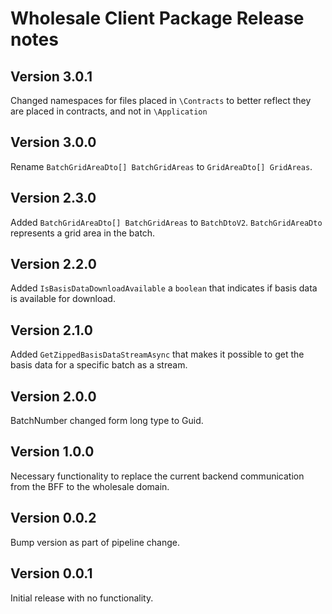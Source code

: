 # Wholesale Client Package Release notes

## Version 3.0.1

Changed namespaces for files placed in `\Contracts` to better reflect they are placed in contracts, and not in `\Application`

## Version 3.0.0

Rename `BatchGridAreaDto[] BatchGridAreas` to `GridAreaDto[] GridAreas`.

## Version 2.3.0

Added `BatchGridAreaDto[] BatchGridAreas` to `BatchDtoV2`. `BatchGridAreaDto` represents a grid area in the batch.

## Version 2.2.0

Added `IsBasisDataDownloadAvailable` a `boolean` that indicates if basis data is available for download.

## Version 2.1.0

Added `GetZippedBasisDataStreamAsync` that makes it possible to get the basis data for a specific batch as a stream.

## Version 2.0.0

BatchNumber changed form long type to Guid.

## Version 1.0.0

Necessary functionality to replace the current backend communication from the BFF to the wholesale domain.

## Version 0.0.2

Bump version as part of pipeline change.

## Version 0.0.1

Initial release with no functionality.

